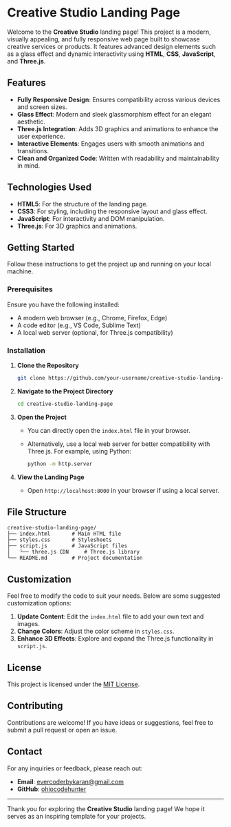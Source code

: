 # Creative Studio Landing Page

Welcome to the **Creative Studio** landing page! This project is a modern, visually appealing, and fully responsive web page built to showcase creative services or products. It features advanced design elements such as a glass effect and dynamic interactivity using **HTML**, **CSS**, **JavaScript**, and **Three.js**.

## Features

- **Fully Responsive Design**: Ensures compatibility across various devices and screen sizes.
- **Glass Effect**: Modern and sleek glassmorphism effect for an elegant aesthetic.
- **Three.js Integration**: Adds 3D graphics and animations to enhance the user experience.
- **Interactive Elements**: Engages users with smooth animations and transitions.
- **Clean and Organized Code**: Written with readability and maintainability in mind.

## Technologies Used

- **HTML5**: For the structure of the landing page.
- **CSS3**: For styling, including the responsive layout and glass effect.
- **JavaScript**: For interactivity and DOM manipulation.
- **Three.js**: For 3D graphics and animations.

## Getting Started

Follow these instructions to get the project up and running on your local machine.

### Prerequisites

Ensure you have the following installed:

- A modern web browser (e.g., Chrome, Firefox, Edge)
- A code editor (e.g., VS Code, Sublime Text)
- A local web server (optional, for Three.js compatibility)

### Installation

1. **Clone the Repository**

   ```bash
   git clone https://github.com/your-username/creative-studio-landing-page.git
   ```

2. **Navigate to the Project Directory**

   ```bash
   cd creative-studio-landing-page
   ```

3. **Open the Project**

   - You can directly open the `index.html` file in your browser.
   - Alternatively, use a local web server for better compatibility with Three.js. For example, using Python:

     ```bash
     python -m http.server
     ```

4. **View the Landing Page**

   - Open `http://localhost:8000` in your browser if using a local server.

## File Structure

```
creative-studio-landing-page/
├── index.html       # Main HTML file
├── styles.css       # Stylesheets
├── script.js        # JavaScript files
│   └── three.js CDN     # Three.js library
└── README.md        # Project documentation
```

## Customization

Feel free to modify the code to suit your needs. Below are some suggested customization options:

1. **Update Content**: Edit the `index.html` file to add your own text and images.
2. **Change Colors**: Adjust the color scheme in `styles.css`.
3. **Enhance 3D Effects**: Explore and expand the Three.js functionality in `script.js`.

## License

This project is licensed under the [MIT License](LICENSE).

## Contributing

Contributions are welcome! If you have ideas or suggestions, feel free to submit a pull request or open an issue.

## Contact

For any inquiries or feedback, please reach out:

- **Email**: evercoderbykaran@gmail.com
- **GitHub**: [ohiocodehunter](https://github.com/ohiocodehunter)

---
Thank you for exploring the **Creative Studio** landing page! We hope it serves as an inspiring template for your projects.

